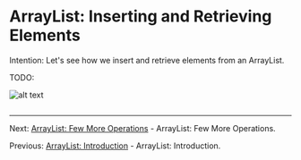 # ArrayList: Inserting and Retrieving Elements

Intention: Let's see how we insert and retrieve elements from an ArrayList.

TODO:

![alt text](../../etc/collections/img.png "Img")

```java

```

<hr>

Next: [ArrayList: Few More Operations](chapter_4.md "ArrayList: Few More Operations") - ArrayList: Few More Operations.

Previous: [ArrayList: Introduction](chapter_2.md "ArrayList: Introduction") - ArrayList: Introduction.